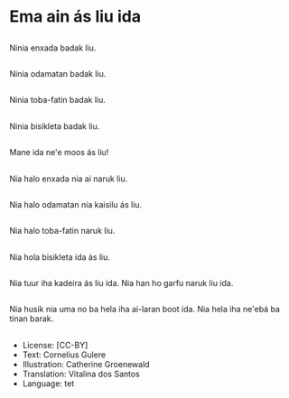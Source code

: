 # Ema ain ás liu ida

##
Ninia enxada badak liu.

##
Ninia odamatan badak liu.

##
Ninia toba-fatin badak liu.

##
Ninia bisikleta badak liu.

##
Mane ida ne'e moos ás liu!

##
Nia halo enxada nia ai naruk liu.

##
Nia halo odamatan nia kaisilu ás liu.

##
Nia halo toba-fatin naruk liu.

##
Nia hola bisikleta ida ás liu.

##
Nia tuur iha kadeira ás liu ida. Nia han ho garfu naruk liu ida.

##
Nia husik nia uma no ba hela iha ai-laran boot ida. Nia hela iha ne'ebá ba tinan barak.

##
* License: [CC-BY]
* Text: Cornelius Gulere
* Illustration: Catherine Groenewald
* Translation: Vitalina dos Santos
* Language: tet
